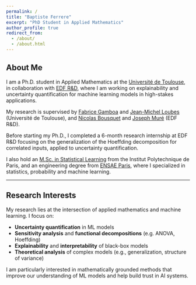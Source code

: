 ```yaml
---
permalink: /
title: "Baptiste Ferrere"
excerpt: "PhD Student in Applied Mathematics"
author_profile: true
redirect_from:
  - /about/
  - /about.html
---
```


## About Me

I am a Ph.D. student in Applied Mathematics at the [Université de Toulouse](https://www.univ-tlse3.fr/), in collaboration with [EDF R&D](https://www.edf.fr/groupe-edf/inventer-l-avenir-de-l-energie/r-d-un-savoir-faire-mondial), where I am working on explainability and uncertainty quantification for machine learning models in high-stakes applications.

My research is supervised by [Fabrice Gamboa](https://www.math.univ-toulouse.fr/~gamboa/) and [Jean-Michel Loubes](https://perso.math.univ-toulouse.fr/loubes/) (Université de Toulouse), and [Nicolas Bousquet](https://perso.lpsm.paris/~bousquet/) and [Joseph Muré](https://josephmure.wordpress.com/) (EDF R&D).

Before starting my Ph.D., I completed a 6-month research internship at EDF R&D focusing on the generalization of the Hoeffding decomposition for correlated inputs, applied to uncertainty quantification.

I also hold an [M.Sc. in Statistical Learning](https://www.ip-paris.fr/education/masters/mention-mathematiques-et-applications/master-year-2-mathematics-randomness) from the Institut Polytechnique de Paris, and an engineering degree from [ENSAE Paris](https://www.ensae.fr/), where I specialized in statistics, probability and machine learning.

---

## Research Interests

My research lies at the intersection of applied mathematics and machine learning. I focus on:

- **Uncertainty quantification** in ML models
- **Sensitivity analysis** and **functional decompositions** (e.g. ANOVA, Hoeffding)
- **Explainability** and **interpretability** of black-box models
- **Theoretical analysis** of complex models (e.g., generalization, structure of variance)

I am particularly interested in mathematically grounded methods that improve our understanding of ML models and help build trust in AI systems.
